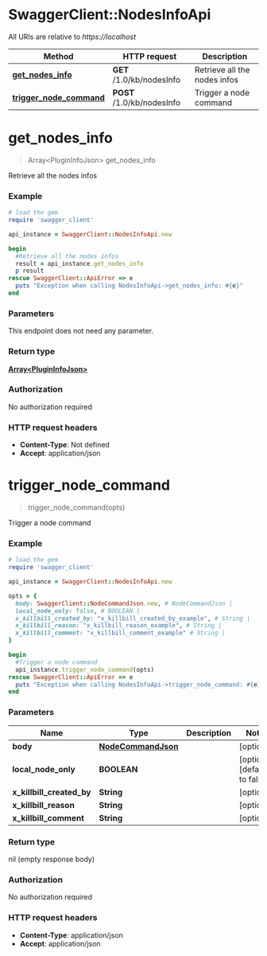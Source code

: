 # SwaggerClient::NodesInfoApi

All URIs are relative to *https://localhost*

Method | HTTP request | Description
------------- | ------------- | -------------
[**get_nodes_info**](NodesInfoApi.md#get_nodes_info) | **GET** /1.0/kb/nodesInfo | Retrieve all the nodes infos
[**trigger_node_command**](NodesInfoApi.md#trigger_node_command) | **POST** /1.0/kb/nodesInfo | Trigger a node command


# **get_nodes_info**
> Array&lt;PluginInfoJson&gt; get_nodes_info

Retrieve all the nodes infos



### Example
```ruby
# load the gem
require 'swagger_client'

api_instance = SwaggerClient::NodesInfoApi.new

begin
  #Retrieve all the nodes infos
  result = api_instance.get_nodes_info
  p result
rescue SwaggerClient::ApiError => e
  puts "Exception when calling NodesInfoApi->get_nodes_info: #{e}"
end
```

### Parameters
This endpoint does not need any parameter.

### Return type

[**Array&lt;PluginInfoJson&gt;**](PluginInfoJson.md)

### Authorization

No authorization required

### HTTP request headers

 - **Content-Type**: Not defined
 - **Accept**: application/json



# **trigger_node_command**
> trigger_node_command(opts)

Trigger a node command



### Example
```ruby
# load the gem
require 'swagger_client'

api_instance = SwaggerClient::NodesInfoApi.new

opts = { 
  body: SwaggerClient::NodeCommandJson.new, # NodeCommandJson | 
  local_node_only: false, # BOOLEAN | 
  x_killbill_created_by: "x_killbill_created_by_example", # String | 
  x_killbill_reason: "x_killbill_reason_example", # String | 
  x_killbill_comment: "x_killbill_comment_example" # String | 
}

begin
  #Trigger a node command
  api_instance.trigger_node_command(opts)
rescue SwaggerClient::ApiError => e
  puts "Exception when calling NodesInfoApi->trigger_node_command: #{e}"
end
```

### Parameters

Name | Type | Description  | Notes
------------- | ------------- | ------------- | -------------
 **body** | [**NodeCommandJson**](NodeCommandJson.md)|  | [optional] 
 **local_node_only** | **BOOLEAN**|  | [optional] [default to false]
 **x_killbill_created_by** | **String**|  | [optional] 
 **x_killbill_reason** | **String**|  | [optional] 
 **x_killbill_comment** | **String**|  | [optional] 

### Return type

nil (empty response body)

### Authorization

No authorization required

### HTTP request headers

 - **Content-Type**: application/json
 - **Accept**: application/json



